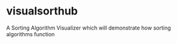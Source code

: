 # visualsorthub
A Sorting Algorithm Visualizer which will demonstrate how sorting algorithms function

